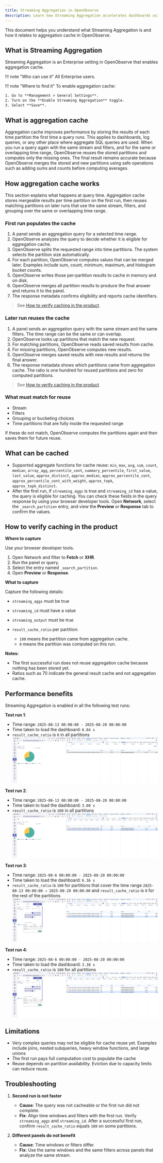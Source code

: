 ```yaml
---
title: Streaming Aggregation in OpenObserve
description: Learn how Streaming Aggregation accelerates dashboards using aggregation cache in OpenObserve Enterprise.
---
```

This document helps you understand what Streaming Aggregation is and how it relates to aggregation cache in OpenObserve.

## What is Streaming Aggregation
Streaming Aggregation is an Enterprise setting in OpenObserve that enables aggregation cache.

!!! note "Who can use it"
    All Enterprise users. 

!!! note "Where to find it"
    To enable aggregation cache: 

    1. Go to **Management > General Settings**.  
    2. Turn on the **Enable Streaming Aggregation** toggle.
    3. Select **Save**.

## What is aggregation cache
Aggregation cache improves performance by storing the results of each time partition the first time a query runs. This applies to dashboards, log queries, or any other place where aggregate SQL queries are used. When you run a query again with the same stream and filters, and for the same or overlapping time range, OpenObserve reuses the stored partitions and computes only the missing ones. The final result remains accurate because OpenObserve merges the stored and new partitions using safe operations such as adding sums and counts before computing averages.

## How aggregation cache works
This section explains what happens at query time. Aggregation cache stores mergeable results per time partition on the first run, then reuses matching partitions on later runs that use the same stream, filters, and grouping over the same or overlapping time range.

### First run populates the cache

1. A panel sends an aggregation query for a selected time range.
2. OpenObserve analyzes the query to decide whether it is eligible for aggregation cache. 
3. OpenObserve splits the requested range into time partitions. The system selects the partition size automatically.
4. For each partition, OpenObserve computes values that can be merged later. Examples include sum, count, minimum, maximum, and histogram bucket counts.
5. OpenObserve writes those per‑partition results to cache in memory and on disk.
6. OpenObserve merges all partition results to produce the final answer and returns it to the panel.
7. The response metadata confirms eligibility and reports cache identifiers. 

> See [How to verify caching in the product](#how-to-verify-caching-in-the-product).

### Later run reuses the cache

1. A panel sends an aggregation query with the same stream and the same filters. The time range can be the same or can overlap.
2. OpenObserve looks up partitions that match the new request.
3. For matching partitions, OpenObserve reads saved results from cache.
4. For missing partitions, OpenObserve computes new results.
5. OpenObserve merges saved results with new results and returns the final answer.
6. The response metadata shows which partitions came from aggregation cache. The ratio is one hundred for reused partitions and zero for computed partitions.

> See [How to verify caching in the product](#how-to-verify-caching-in-the-product).


### What must match for reuse

- Stream
- Filters
- Grouping or bucketing choices
- Time partitions that are fully inside the requested range

If these do not match, OpenObserve computes the partitions again and then saves them for future reuse.


## What can be cached
- Supported aggregate functions for cache reuse:
`min`, `max`, `avg`, `sum`, `count`, `median`, `array_agg`, `percentile_cont`, `summary_percentile`, `first_value`, `last_value`, `approx_distinct`, `approx_median`, `approx_percentile_cont`, `approx_percentile_cont_with_weight`, `approx_topk`, `approx_topk_distinct`.
- After the first run, if `streaming_aggs` is true and `streaming_id` has a value, the query is eligible for caching. You can check these fields in the query response by using your browser developer tools. Open **Network**, select the `_search_partition` entry, and view the **Preview** or **Response** tab to confirm the values.

## How to verify caching in the product

**Where to capture**

Use your browser developer tools. <br>

1. Open Network and filter to **Fetch** or **XHR**.
2. Run the panel or query.
3. Select the entry named `_search_partition`.
4. Open **Preview** or **Response**.

**What to capture** <br>

Capture the following details:  

- `streaming_aggs` must be true
- `streaming_id` must have a value
- `streaming_output` must be true
- `result_cache_ratio` per partition:

    - `100` means the partition came from aggregation cache.
    - `0` means the partition was computed on this run.

**Notes:**

- The first successful run does not reuse aggregation cache because nothing has been stored yet.
- Ratios such as 70 indicate the general result cache and not aggregation cache.

## Performance benefits
Streaming Aggregation is enabled in all the following test runs:

**Test run 1**:

- Time range: `2025-08-13 00:00:00 - 2025-08-20 00:00:00`
- Time taken to load the dashboard: `6.84 s`
- `result_cache_ratio` is `0` in all partitions
![test run 1](test-run-one-agg-cache.png)


**Test run 2**:

- Time range: `2025-08-13 00:00:00 - 2025-08-20 00:00:00` 
- Time taken to load the dashboard: `3.00 s`
- `result_cache_ratio` is `100` in all partitions
![test run 2](test-run-two-agg-cache.png)

**Test run 3**:

- Time range: `2025-08-6 00:00:00 - 2025-08-20 00:00:00`
- Time taken to load the dashboard: `6.36 s`
- `result_cache_ratio` is `100` for partitions that cover the time range `2025-08-13 00:00:00 → 2025-08-20 00:00:00` and `result_cache_ratio` is `0` for the rest of the partitions 
![test run 3](test-run-three-agg-cache.png)

**Test run 4**: 

- Time range: `2025-08-6 00:00:00 - 2025-08-20 00:00:00` 
- Time taken to load the dashboard: `3.38 s`
- `result_cache_ratio` is `100` for all partitions 
![test run 4](test-run-four-agg-cache.png)


## Limitations

- Very complex queries may not be eligible for cache reuse yet. Examples include joins, nested subqueries, heavy window functions, and large unions
- The first run pays full computation cost to populate the cache
- Reuse depends on partition availability. Eviction due to capacity limits can reduce reuse.

## Troubleshooting

1. **Second run is not faster**

    - **Cause**: The query was not cacheable or the first run did not complete. 
    - **Fix**: Align time windows and filters with the first run. Verify `streaming_aggs` and `streaming_id`. After a successful first run, confirm `result_cache_ratio` equals `100` on some partitions.

2. **Different panels do not benefit**

    - **Cause**: Time windows or filters differ. 
    - **Fix**: Use the same windows and the same filters across panels that analyze the same stream.




